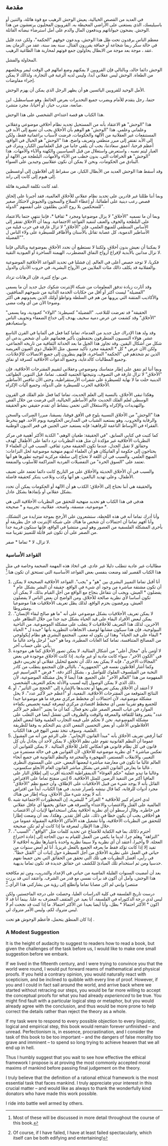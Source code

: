 ## مقدمة

في العديد من القصص الخيالية،  يعيش الوحش الرهيب مع قوة هائلة، والتنين أو باسيليسك، الذي يستغنى على الأراضي المحيطة به. القرويون المحليون يرتعشون من هذا الوحش. يضحون حيواناتهم ويدفعون المال والدم على أمل استرضاء نبضاته القاتلة.

معظم الناس يرقدون تحت ظل هذا الوحش، ويدعون خوفهم "الحكمة"، ولكن عدد قليل  في حالة سكر ربما  شجاعة أو حماقة يقررون القتال. سنة بعد سنة، عقد من الزمان بعد عقد ، موجة بعد موجة من الابطال يحاولون جمع قوتهم لمحاربة هذا الطاغية الرهيب.

المحاولة والفشل.

الوحش دائما خالد، وبالتالي فإن القرويين لا يمكنهم وضع امالهم في الوقت ليمر ويخلصهم من الطغاة. الوحش ليس عقلاني أبدا، وليس لديه الرغبة في التجارة، ولذالك لا يمكن إجراء مفاوضات.

الأمل الوحيد للقرويين اليائسين هو أن يظهر الرجل الذي يمكن أن يهزم الوحش.

حتما، رجل يتقدم للأمام ويضرب جميع التحديرات بعرض الحائط. وهو صبياسطبل، ابن صانعة، متدرب خباز، أو أحيانا، مجرد متشرد. 

هذا الكتاب هو قصة اعتداءي الشخصي على هذا الوحش.

هذا "الوحش" هو الاعتقاد بأنه من المستحيل تحديد نظام أخلاقي موضوعي وعقلاني وعلماني وعلمي. هذا "الوحش" هو الوهم بأن الأخلاق يجب أن تضيع إلى الأبد في المستنقعات غير العقلانية من الآلهة والحكومات، فرضت لأسباب براغماتية فقط، ولكن إلى الأبد تفتقر إلى مبرر منطقي وتعريف واضح. هذا "الوحش" هو الخيال في الواقع، أعظم فرحنا، أعمق سعادتنا، يجب أن يلقي جانبا من قبل العلمانيين الكبار، ويترك في الغبار ليتم نصبه ، واستعرض واستغلال من قبل السياسيين والكهنة  والآباء والأمهات. هذا "الوحش" هو الخرافات التي، بدون خطب من الآباء والأمهات، البلطجة من الآلهة أو البنادق من الحكومات، ونحن لا يمكن أن نكون عقلانيين وجيدين على السواء. 

وقد أسقط هذا الوحش العديد من الأبطال الكبار، من سقراط إلى أفلاطون إلى أوغسطين إلى هيوم إلى كانت إلى راند.

لقد كانت تكلفة البشرية هائلة.

وبما أننا ظللنا غير قادرين على تحديد نظام عقلاني للأخلاق العالمية، فقد أجبرنا على إلحاق قصص رعب دينية على أطفالنا، أو إعطاء السلاح والسجون والجيوش لاحتكار صغير للمتحكمين بلا روح الذين يطلقون على أنفسهم "الدولة".

وبما أن ما نسميه "الأخلاق" لا يزال موضوعيا ومجرد * ثقافيا *، فإننا ننتهي حتما بالاعتماد على البلطجة والخوف والعنف لتنفيد القواعد الاجتماعية. وبما أن الأخلاق تفتقر إلى الأساس المنطقي للمنهج العلمي، فإن "الأخلاق" لا تزال غارقة في حرب قبلية من الأساطير الدموية، كل عصابة تقاتل بالأسنان والأظافر للسيطرة على ولاء الناس ل "الفضيلة". 

لا يمكننا أن نعيش بدون أخلاق، ولكننا لا نستطيع أن نحدد الأخلاق بموضوعية  وبالتالي فإننا لا نزال مدانين بالأبدية لإفراغ أرواح النفاق المضطرب، الهيمنة الساخرة أو العبودية التقية.

فكريا، لا توجد حصص أعلى في العالم. إن فشلنا في تحديد القواعد الأخلاقية الموضوعية والعقلانية قد يكلف ذالك مئات الملايين من الأرواح البشرية، في حروب الأديان والدول.

من نواح كثيرة، فإن الرهانات تزداد. 

وقد أثارت زيادة تدفق المعلومات من شبكة الإنترنت شكوك جيل جديد أن ما يسمى "الفضيلة" ليست أكثر  أو أقل  من حكايات الخدمة الذاتية من شيوخهم المنافقين. والأكاذيب المتقنة التي يرويها من هم في السلطة  وتواطؤ أولئك الذين يعبدونهم  هي أكثر وضوحا الآن من أي وقت مضى.

"الحقيقة" قد تعرضت للتلاعب. "الفضيلة" كسيطرة؛ "الولاء" كعبودية، وما يسمى "الأخلاق" وقد كشفت عن عرض دمية سخيف يهدف إلى خداع الضعفاء وتخويف الناس واستعبادهم.  

وقد ولد هذا الإدراك جيل جديد من العدماء، تماما كما فعل في ألمانيا في القرن التاسع عشر. هؤلاء النسبيون المتطرفون يحتفظون بأكبر هجماتهم على أي شخص يدعي أي شكل من أشكال اليقين. وقد تجاوز هذا الجيل ما بعد الحداثة الثقافية من تاريخه الجماعي، ولكن الآن عرض * كل * الحقيقة مجرد تأكيد مسبق. مثل الأطفال ذوي العيون العريضة الذين تم شحذهم في "الحكمة" الساخرة، فإنهم ينظرون إلى جميع الاتصالات كالإعلانات، وجميع المطالبات كالدعاية، وجميع الدعوات الأخلاقية كسرقة او نفاق.

وبما أننا لم نتفق على إطار متماسك وموضوعي وعقلاني لتقييم المقترحات الأخلاقية، فإن "الأخلاق" لا تزال غارقة في التصوف، ونتيجتها الحتمية للعنف. تماما، قبل التنوير، الطوائف الدينية حلت ما لا نهاية للسيطرة على شفرات الأرستقراطية، وحتى الآن تنافس الأساطير الأخلاقية الحرب للسيطرة على الدولة، وجميع آليات الإكراه.

وهكذا تبقى الأخلاق، بالنسبة إلى العلم الحديث، تماما كما فعل علم الفلك في القرون الوسطى لعلم الفلك الحديث  عالم الأساطير الخيالية، التي فرضت من خلال القص والتهديدات والإكراه والاستغلال  التي تحمي بنشاط أي تقدم حقيقي نحو الحقيقة.

هذا "الوحش" من الأخلاق النسبية يلوح في الأفق فوقنا، يسبقنا، مبررا الضرائب والسجن والرقابة والحروب. وهو يستعبد الشباب في المدارس الحكومية ويوم الأحد. فهو ينخرط الفقراء في الأوساط الناعمة للرفاهية؛ فإنه يستعبد حتى الجنين في قعر الديون الوطنية.

كما كتبت في كتابي السابق، "في الحقيقة: طغيان الوهم،" الكذبة الأكثر أهمية في مركز النظريات الأخلاقية غير مؤكدة أن مثل هذه النظريات ترد دائما على الأطفال كهدف وحقائق لا تقبل الجدل، عندما تكون الحقيقة  مجرد ثقافي. السبب في أن العلماء لا يحتاجون إلى حكومة أو الفاتيكان هو أن العلماء لديهم منهجية موضوعية لحل النزاعات: المنهج العلمي. والسبب في أن اللغة لا تحتاج إلى سلطة مركزية لتوجيه تطورها هو أنها تعتمد على "السوق الحرة" من التفضيلات الفردية المتراكمة للأسلوب والمنفعة.

والسبب في أن الأخلاق الحديثة  والأخلاق على مر التاريخ  كانت دائما تعتمد على تعنيف  الأطفال، وعلى تهديد البالغين، هو أنها وكذب وتلاعب يتنكر كحقیقة فاضلة.

والحقيقة هي أننا نحتاج إلى الأخلاق؛ الكذب هو أن الآلهة أو الحكومات يمكن أن تحدد بشكل عقلاني أو بإنفاذها بشكل عادل.

هدفي في هذا الكتاب هو تحديد منهجية للتحقق من النظريات الأخلاقية التي هي موضوعية، منسقة، واضحة، عقلانية، تجريبية  و * صحيحة *.

وأنا أدرك تماما أنه في هذه اللحظة، ستشعرون على الأرجح بموجة متزايدة من التشكك. وأنا أفهم تماما أن احتمالات أن شخص ما هناك على شبكة الإنترنت  قد حل بطريقة أو بأخرى المشكلة الفلسفية من العصور وهو ليس منتشيا في الواقع، فإنها ستكون قريبة جدا من الصفر على أن تكون غير قابلة للتمييز تقريبا منه. 

لا تزال، لا * تماما * صفر.  

### القواعد الأساسية

مطالبات غير عادية تتطلب دليلا غير عادي. في اتخاذ هذه المهمة الضخمة  وخاصة في مثل هذا الكتاب القصير  لقد وضعت بنفسي بعض القواعد الأساسية التي تستحق  ان تكون هنا.[^1]

1. أنا أقبل تماما التمييز البشري بين "هو" و "يجب". القواعد الأخلاقية الصحيحة لا يمكن أن تكون مشتقة مباشرة من وجود أي شيء في الواقع. حقيقة أن البشر بشكل عام * يفضلون * العيش، ويجب أن نتفاعل بنجاح مع الواقع من أجل القيام بذلك، لا يمكن أن تكون أساسا لأي نظرية صالحة للأخلاق. ومن الواضح أن بعض الناس لا يفضلون العيش، ويرفضون بحزم الواقع، لذلك يظل تعريف الأخلاقيات هذا موضوعيا ومشروطا.
2. لا يمكن تعريف الأخلاقيات بشكل موضوعي على أنه "ما هو صالح لبقاء الإنسان". يمكن لبعض الأفراد البقاء على قيد الحياة بشكل جيد جدا من خلال التظاهر على الآخرين، لذلك هذا التعريف للأخلاقيات لا يتغلب على مشكلة الموضوعية. من الناحية البيولوجية، فإن هذا سيكون مشابها لوصف الاتجاهات التطورية بأنها "جيدة ل * الحياة * البقاء على قيد الحياة"  وهذا لن يكون له معنى. المجتمع البشري هو نظام إيكولوجي من المصالح المتنافسة، تماما كما الغابات المطيرة، وما هو "جيد" لرجل واحد غالبا ما يأتي على حساب آخر. 
3. لا أؤمن بأي "مجال أعلى" من أشكال المثالية. لا يمكن تصور الأخلاق كما هي موجودة في "الكون الآخر"، سواء كانت مادية أو غير مادية. إذا كانت الأخلاق موجودة في بعض "المجالات الاخرى"، فإنه لا يمكن بعد ذلك أن تخضع لتحليل عقلاني أو تجريبي دقيق  وكما أشار أفلاطون نفسه في "الجمهورية"، بالتالي فإن المجتمع يتطلب من كادر النخبة من الفيلسوف الملوك للتواصل و ، بشكل أكثر دقة، * فرض *  المراسيم غير المفهومة من هذا "العالم الآخر" على الجميع. هذا أيضا لا يحل مشكلة الموضوعية، لأن ذلك الذي لا يمكن الوصول إليه لسبب والأدلة بحكم التعريف الشخصي.
4. لا أعتقد أن الأخلاق يمكن تعريفها أو تحديدها بالإشارة إلى "الحجج من التأثير"، أو النتائج المتوقعة من المقترحات الأخلاقية. النفعية، أو "أعظم خير لأكبر عدد"، لا يحل مشكلة موضوعية، لأن احتمالات أي مخطط مركزي معرفة ما هو موضوعيا جيدا للجميع وهو تقريبا نفس أي مخطط اقتصادي مركزي لمعرفة كيفية تخصيص بكفاءة الموارد في غياب السعر  الصفر على نحو فعال. كما أن ما يعتبر "أعظم خير لأكبر عدد" يتغير وفقا للثقافة والمعرفة والوقت والظروف التي تفشل أيضا في التغلب على مشكلة الموضوعية. نحن لا نحكم على قيمة التجارب العلمية وفقا لبعض العلم الأفلاطوني الأعلى، أو بعض التحسين النفعي الذي يتم التحكم به وفقا للطريقة العلمية. وسوف نتخذ نفس النهج في هذا الكتاب. 
5. كما أرفض تعريف الأخلاق بأنه "مبدأ القانون الإيجابي". على الرغم من أنه من المقبول عموما أن النظم القانونية تقوم على نظم الأخلاق، لا يمكن لأحد أن يجادل بأن كل قانون في كل نظام قانوني هو انعكاس كامل للأخلاق المثالية . لا يمكن للقوانين أن تعكس مباشرة * أي نظرية موضوعية للأخلاق، لأن القوانين هي في حالة مستمرة من التغيير، والانقلاب المستمر، المهجورة والمخترعة  والنظم القانونية في جميع أنحاء العالم غالبا ما تكون في معارضة مباشرة لبعضها البعض، حتى على المستوى النظري . غالبا ما يعارض القانون الشرعي بشكل مباشر القانون العام الأنجلو سكسوني، وغالبا ما تبدو عملية "حكم الغوغاء" الديمقراطية الحديثة أقرب إلى إطلاق النار على المافيا أكثر من التنفيذ الرصين للمثل الأخلاقية.
6  إنني منفتح تماما على الافتراض القائل بأنه لا يوجد شيء من قبيل الأخلاقيات على الإطلاق، وأن جميع نظم "الأخلاق" مجرد أدوات للرقابة، كما قال نيتشه بإصرار شديد. في هذا الكتاب، أبدأ من افتراض أنه لا يوجد شيء مثل الأخلاق، وبناء إطار من هناك.
7. لدي احترام كبير للأخلاقية * الغرائز * للبشرية. إن المحظورات الاجتماعية شبه العالمية على القتل والاغتصاب والاعتداء والسرقة هي حقائق يخفيها أي عاقل عقلاني في خاطره. وقال أرسطو أن أي نظرية أخلاقية يمكن استخدامها لإثبات أن الاغتصاب هو أخلاقي يجب أن يكون خطأ في ذلك، على أقل تقدير. وهكذا، بعد أن وضعت إطارا للتحقق من النظريات الأخلاقية، وأنا تشغيل هذه الأماكن الأخلاقية المقبولة عموما من خلال هذا الإطار، لمعرفة ما إذا كانت أو لم تكن صحيحة.
8. أحترم ذكائك بما فيه الكفاية للامتناع عن تحديد كلمات مثل "الواقع"، "السبب"، "النزاهة" وهلم جرا. لدينا ما يكفي من العمل للقيام به دون الحاجة إلى إعادة اختراع العجلة.
9  وأخيرا، أعتقد أن أي نظرية  ولا سيما نظرية واحدة باعتبارها نظرية أخلاقية  لا تفيد إلا إذا كانت تؤكد فقط ما يعرفه الجميع بالفعل غريزيا. أنا لم أمض سنوات من حياتي في العمل على نظرية الأخلاق من أجل السيطرة حول إثبات أن "القتل خطأ". في رأيي، أفضل النظريات هي تلك التي تحقق من الحقائق التي نحن جميعا نفهم حدسيا  ومن ثم استخدام تلك المبادئ للكشف عن حقائق جديدة قد تكون تماما بديهية.

بعد أن أمضيت السنوات القليلة الماضية من حياتي في الإعداد والتدريب، ومن ثم مكافحة هذا الوحش، وآمل أن أكون قد برأت نفسي مع قدر من الشرف. وأعتقد أنني قد برزت منتصرا  وإنني لم اكن مصابا تماما وأتطلع إلى رؤية من يشاركني هذا الرأي.[^2]

درست تاريخ الفلسفة في كلية الدراسات العليا، وحصلت على درجة الماجستير، ولكن ليس لدي درجة الدكتوراه في الفلسفة. أنا بعيد عن المثقف المعترف به علنا. بينما أنا قد لا اكون * الأكثر احتمالا * بطل، وأنا أيضا بعيدا عن الأكثر احتمالا. ما إذا كنت قد نجحت أم لا ليس متروك لكم، وليس الأمر متروك لي.

إذا كان المنطق يتحمل، فأعظم الوحوش هو تحت .

### A Modest Suggestion

It is the height of audacity to suggest to readers how to read a book, but given the challenges of the task before us, I would like to make one small suggestion before we embark.

If we lived in the fifteenth century, and I were trying to convince you that the world were round, I would put forward reams of mathematical and physical proofs. If you held a contrary opinion, you would naturally react with scepticism, and be inclined to quibble with every line of proof. However, if you and I could in fact sail around the world, and arrive back where we started without retracing our steps, you would be far more willing to accept the conceptual proofs for what you had already *experienced* to be true. You might find fault with a particular logical step or metaphor, but you would already agree with the conclusion, and thus would be more prone to help correct the details rather than reject the theory as a whole.

If my task were to respond to every possible objection to every linguistic, logical and empirical step, this book would remain forever unfinished – and unread. Perfectionism is, in essence, procrastination, and I consider the task of this book to be too important – and the dangers of false morality too grave and imminent – to spend so long trying to achieve heaven that we all end up in hell.

Thus I humbly suggest that you wait to see how effective the ethical framework I propose is at proving the most commonly accepted moral maxims of mankind before passing final judgement on the theory.

I truly believe that the definition of a rational ethical framework is the most essential task that faces mankind. I truly appreciate your interest in this crucial matter – and would like as always to thank the wonderfully kind donators who have made this work possible.

I ride into battle well armed by others.

[^1]: Most of these will be discussed in more detail throughout the course of this book.

[^2]: Of course, if I have failed, I have at least failed spectacularly, which itself can be both edifying and entertaining!
